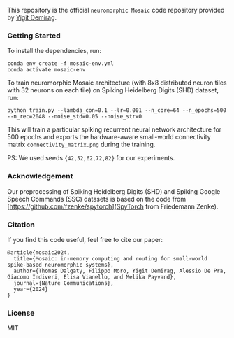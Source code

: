 This repository is the official `neuromorphic Mosaic` code repository provided by [Yigit Demirag](https://yigit.ai).

### Getting Started

To install the dependencies, run:

```
conda env create -f mosaic-env.yml
conda activate mosaic-env
```

To train neuromorphic Mosaic architecture (with 8x8 distributed neuron tiles with 32 neurons on each tile) on Spiking Heidelberg Digits (SHD) dataset, run:

```
python train.py --lambda_con=0.1 --lr=0.001 --n_core=64 --n_epochs=500 --n_rec=2048 --noise_std=0.05 --noise_str=0
```

This will train a particular spiking recurrent neural network architecture for 500 epochs and exports the hardware-aware small-world connectivity matrix `connectivity_matrix.png` during the training.

PS: We used seeds `{42,52,62,72,82}` for our experiments.

### Acknowledgement

Our preprocessing of Spiking Heidelberg Digits (SHD) and Spiking Google Speech Commands (SSC) datasets is based on the code from [https://github.com/fzenke/spytorch](SpyTorch from Friedemann Zenke).


### Citation

If you find this code useful, feel free to cite our paper:

```
@article{mosaic2024,
  title={Mosaic: in-memory computing and routing for small-world spike-based neuromorphic systems},
  author={Thomas Dalgaty, Filippo Moro, Yigit Demirag, Alessio De Pra, Giacomo Indiveri, Elisa Vianello, and Melika Payvand},
  journal={Nature Communications},
  year={2024}
}
```

### License

MIT
